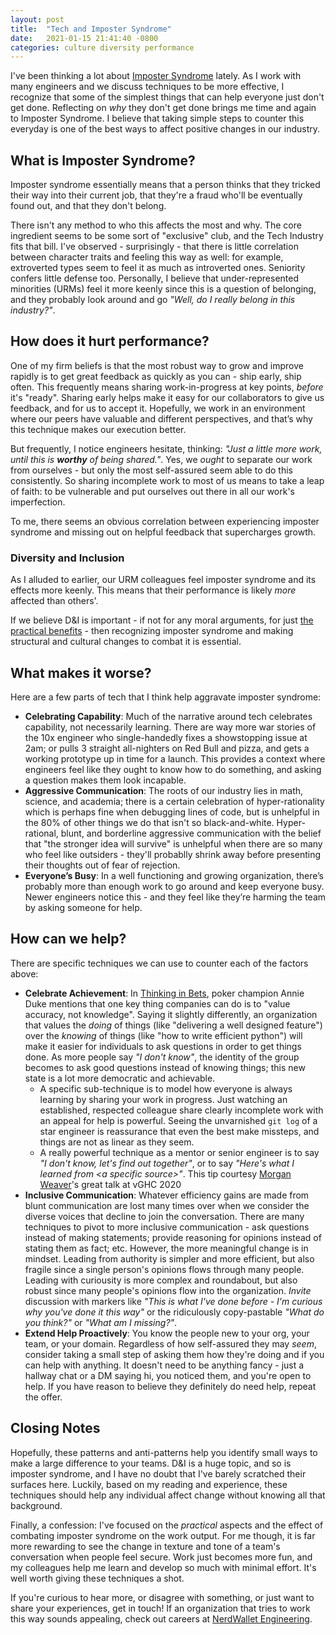 ```yaml
---
layout: post
title:  "Tech and Imposter Syndrome"
date:   2021-01-15 21:41:40 -0800
categories: culture diversity performance
---
```

I've been thinking a lot about [Imposter Syndrome][imposter-syndrome] lately. As I work with many engineers and we discuss techniques to be more effective, I recognize that some of the simplest things that can help everyone just don't get done. Reflecting on _why_ they don't get done brings me time and again to Imposter Syndrome. I believe that taking simple steps to counter this everyday is one of the best ways to affect positive changes in our industry.

## What is Imposter Syndrome?
Imposter syndrome essentially means that a person thinks that they tricked their way into their current job, that they're a fraud who'll be eventually found out, and that they don't belong.

There isn't any method to who this affects the most and why. The core ingredient seems to be some sort of "exclusive" club, and the Tech Industry fits that bill. I've observed - surprisingly - that there is little correlation between character traits and feeling this way as well: for example, extroverted types seem to feel it as much as introverted ones. Seniority confers little defense too. Personally, I believe that under-represented minorities (URMs) feel it more keenly since this is a question of belonging, and they probably look around and go _"Well, do I really belong in this industry?"_.

## How does it hurt performance?
One of my firm beliefs is that the most robust way to grow and improve rapidly is to get great feedback as quickly as you can - ship early, ship often. This frequently means sharing work-in-progress at key points, _before_ it's "ready". Sharing early helps make it easy for our collaborators to give us feedback, and for us to accept it. Hopefully, we work in an environment where our peers have valuable and different perspectives, and that’s why this technique makes our execution better.

But frequently, I notice engineers hesitate, thinking: _"Just a little more work, until this is **worthy** of being shared."_. Yes, we _ought_ to separate our work from ourselves - but only the most self-assured seem able to do this consistently. So sharing incomplete work to most of us means to take a leap of faith: to be vulnerable and put ourselves out there in all our work's imperfection.

To me, there seems an obvious correlation between experiencing imposter syndrome and missing out on helpful feedback that supercharges growth.

### Diversity and Inclusion
As I alluded to earlier, our URM colleagues feel imposter syndrome and its effects more keenly. This means that their performance is likely _more_ affected than others'.

If we believe D&I is important - if not for any moral arguments, for just [the practical benefits][why-di] - then recognizing imposter syndrome and making structural and cultural changes to combat it is essential.

## What makes it worse?
Here are a few parts of tech that I think help aggravate imposter syndrome:

* **Celebrating Capability**: Much of the narrative around tech celebrates capability, not necessarily learning. There are way more war stories of the 10x engineer who single-handedly fixes a showstopping issue at 2am; or pulls 3 straight all-nighters on Red Bull and pizza, and gets a working prototype up in time for a launch. This provides a context where engineers feel like they ought to know how to do something, and asking a question makes them look incapable.
* **Aggressive Communication**: The roots of our industry lies in math, science, and academia; there is a certain celebration of hyper-rationality which is perhaps fine when debugging lines of code, but is unhelpful in the 80% of other things we do that isn't so black-and-white. Hyper-rational, blunt, and borderline aggressive communication with the belief that "the stronger idea will survive" is unhelpful when there are so many who feel like outsiders - they'll probablly shrink away before presenting their thoughts out of fear of rejection.
* **Everyone’s Busy**: In a well functioning and growing organization, there’s probably more than enough work to go around and keep everyone busy. Newer engineers notice this - and they feel like they’re harming the team by asking someone for help.

## How can we help?
There are specific techniques we can use to counter each of the factors above:

* **Celebrate Achievement**: In [Thinking in Bets][bets], poker champion Annie Duke mentions that one key thing companies can do is to "value accuracy, not knowledge". Saying it slightly differently, an organization that values the _doing_ of things (like "delivering a well designed feature") over the _knowing_ of things (like "how to write efficient python") will make it easier for individuals to ask questions in order to get things done. As more people say _"I don't know"_, the identity of the group becomes to ask good questions instead of knowing things; this new state is a lot more democratic and achievable.
  * A specific sub-technique is to model how everyone is always learning by sharing your work in progress. Just watching an established, respected colleague share clearly incomplete work with an appeal for help is powerful. Seeing the unvarnished `git log` of a star engineer is reassurance that even the best make missteps, and things are not as linear as they seem.
  * A really powerful technique as a mentor or senior engineer is to say _"I don't know, let's find out together"_, or to say _"Here's what I learned from \<a specific source>"_. This tip courtesy [Morgan Weaver][mweaver-linkedin]'s great talk at vGHC 2020
* **Inclusive Communication**: Whatever efficiency gains are made from blunt communication are lost many times over when we consider the diverse voices that decline to join the conversation. There are many techniques to pivot to more inclusive communication - ask questions instead of making statements; provide reasoning for opinions instead of stating them as fact; etc. However, the more meaningful change is in mindset. Leading from authority is simpler and more efficient, but also fragile since a single person's opinions flows through many people. Leading with curiousity is more complex and roundabout, but also robust since many people's opinions flow into the organization. _Invite_ discussion with markers like _"This is what I've done before - I'm curious why you've done it this way"_ or the ridiculously copy-pastable _"What do you think?"_ or _"What am I missing?"_.
* **Extend Help Proactively**: You know the people new to your org, your team, or your domain. Regardless of how self-assured they may _seem_, consider taking a small step of asking them how they're doing and if you can help with anything. It doesn't need to be anything fancy - just a hallway chat or a DM saying hi, you noticed them, and you're open to help. If you have reason to believe they definitely do need help, repeat the offer.

## Closing Notes
Hopefully, these patterns and anti-patterns help you identify small ways to make a large difference to your teams. D&I is a huge topic, and so is imposter syndrome, and I have no doubt that I've barely scratched their surfaces here. Luckily, based on my reading and experience, these techniques should help any individual affect change without knowing all that background.

Finally, a confession: I've focused on the _practical_ aspects and the effect of combating imposter syndrome on the work output. For me though, it is far more rewarding to see the change in texture and tone of a team's conversation when people feel secure. Work just becomes more fun, and my colleagues help me learn and develop so much with minimal effort. It's well worth giving these techniques a shot.

If you're curious to hear more, or disagree with something, or just want to share your experiences, get in touch! If an organization that tries to work this way sounds appealing, check out careers at [NerdWallet Engineering][nw]. 

[imposter-syndrome]: https://en.wikipedia.org/wiki/Impostor_syndrome
[why-di]: https://www.greatplacetowork.com/resources/blog/why-is-diversity-inclusion-in-the-workplace-important
[bets]: https://www.amazon.com/Thinking-Bets-Making-Smarter-Decisions-ebook/dp/B074DG9LQF
[mweaver-linkedin]: https://www.linkedin.com/in/morgan-weaver-03061114/
[nw]: https://www.nerdwallet.com/careers/engineering